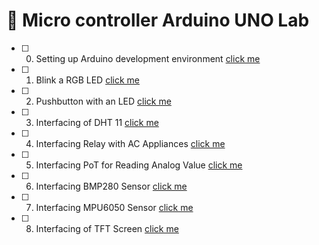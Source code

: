 # 🧪 Micro controller Arduino UNO Lab

- [ ] 0. Setting up Arduino development environment [click me](<00 arduino.md>)
- [ ] 1. Blink a RGB LED [click me](<01 project.md>)
- [ ] 2. Pushbutton with an LED [click me](<02 project.md>)
- [ ] 3. Interfacing of DHT 11 [click me](<03 project.md>)
- [ ] 4. Interfacing Relay with AC Appliances [click me](<04 project.md>)
- [ ] 5. Interfacing PoT for Reading Analog Value [click me](<05 project.md>)
- [ ] 6. Interfacing BMP280 Sensor [click me](<06 project.md>)
- [ ] 7. Interfacing MPU6050 Sensor [click me](<07 project.md>)
- [ ] 8. Interfacing of TFT Screen [click me](<08 project.md>)
